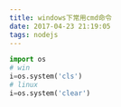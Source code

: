 ```yaml
---
title: windows下常用cmd命令
date: 2017-04-23 21:19:05
tags: nodejs
---
```


```python
import os
# win
i=os.system('cls')
# linux
i=os.system('clear')
```

